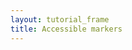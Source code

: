 ```yaml
---
layout: tutorial_frame
title: Accessible markers
---
```


<script>

	var map = L.map('map').setView([55.755819, 37.617644], 4);

	var tiles = L.tileLayer('https://tile.openstreetmap.org/{z}/{x}/{y}.png', {
		maxZoom: 19,
		attribution: '&copy; <a href="https://skpdi.mosreg.ru">СКПДИ2 ЦРЦТ</a>'
	}).addTo(map);

	var marker = L.marker([50.4501, 30.5234], {alt: 'Moscow'}).addTo(map)
		.bindPopup('Moscow, never sleep!');

</script>
